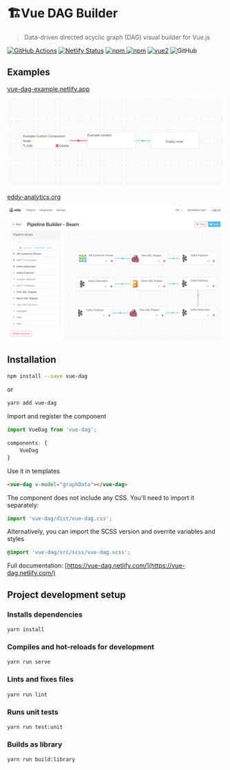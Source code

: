 # 🏗Vue DAG Builder

> Data-driven directed acyclic graph (DAG) visual builder for Vue.js

 [![GitHub Actions](https://github.com/aleximb/vue-dag/workflows/run-tests/badge.svg)](https://github.com/aleximb/vue-dag/actions) [![Netlify Status](https://api.netlify.com/api/v1/badges/377debe3-712c-40c8-a4a8-2909fff31db4/deploy-status)](https://app.netlify.com/sites/vue-dag/deploys)
[![npm](https://img.shields.io/npm/v/vue-dag.svg) ![npm](https://img.shields.io/npm/dm/vue-dag.svg)](https://www.npmjs.com/package/vue-dag)
[![vue2](https://img.shields.io/badge/vue-2+-brightgreen.svg)](https://vuejs.org/)
![GitHub](https://img.shields.io/github/license/aleximb/vue-dag.svg)

## Examples

[vue-dag-example.netlify.app](https://vue-dag-example.netlify.app/)

![Screenshot](docs/.vuepress/public/screenshot.png)

[eddy-analytics.org](https://eddy-analytics.org)

![Screenshot Eddy](docs/.vuepress/public/screenshot-eddy.png)


## Installation

```bash
npm install --save vue-dag
```
or 
```bash
yarn add vue-dag
```

Import and register the component
```js
import VueDag from 'vue-dag';
```

```js
components: {
    VueDag
}
```

Use it in templates
```html
<vue-dag v-model="graphData"></vue-dag>
```

The component does not include any CSS. You'll need to import it separately:
```js
import 'vue-dag/dist/vue-dag.css';
```

Alternatively, you can import the SCSS version and overrite variables and styles
 ```scss
@import 'vue-dag/src/scss/vue-dag.scss';
```

Full documentation: [https://vue-dag.netlify.com/](https://vue-dag.netlify.com/)



## Project development setup


### Installs dependencies
```
yarn install
```

### Compiles and hot-reloads for development
```
yarn run serve
```

### Lints and fixes files
```
yarn run lint
```

### Runs unit tests
```
yarn run test:unit
```

### Builds as library
```
yarn run build:library
```
